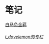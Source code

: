 # 笔记



[白马负金羁](https://blog.csdn.net/baimafujinji)

###### [i_dovelemon的专栏](https://blog.csdn.net/i_dovelemon)